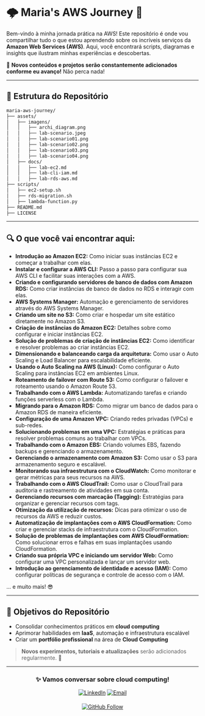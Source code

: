 # 🌩️ **Maria's AWS Journey** 🚀

Bem-vindo à minha jornada prática na AWS! Este repositório é onde vou compartilhar tudo o que estou aprendendo sobre os incríveis serviços da **Amazon Web Services (AWS)**. Aqui, você encontrará scripts, diagramas e insights que ilustram minhas experiências e descobertas.

🔔 **Novos conteúdos e projetos serão constantemente adicionados conforme eu avanço!** Não perca nada!

---

## 📁 **Estrutura do Repositório**

```sh
maria-aws-journey/
├── assets/
│   ├── imagens/
│   │   ├── archi_diagram.png
│   │   ├── lab-scenario.jpeg
│   │   ├── lab-scenario01.png
│   │   ├── lab-scenario02.png
│   │   ├── lab-scenario03.png
│   │   ├── lab-scenario04.png
│   ├── docs/
│   │   ├── lab-ec2.md
│   │   ├── lab-cli-iam.md
│   │   ├── lab-rds-aws.md
├── scripts/
│   ├── ec2-setup.sh
│   ├── rds-migration.sh
│   ├── lambda-function.py
├── README.md
├── LICENSE
```

---

## 🔍 **O que você vai encontrar aqui:**

- **Introdução ao Amazon EC2:** Como iniciar suas instâncias EC2 e começar a trabalhar com elas.
- **Instalar e configurar a AWS CLI:** Passo a passo para configurar sua AWS CLI e facilitar suas interações com a AWS.
- **Criando e configurando servidores de banco de dados com Amazon RDS:** Como criar instâncias de banco de dados no RDS e interagir com elas.
- **AWS Systems Manager:** Automação e gerenciamento de servidores através do AWS Systems Manager.
- **Criando um site no S3:** Como criar e hospedar um site estático diretamente no Amazon S3.
- **Criação de instâncias do Amazon EC2:** Detalhes sobre como configurar e iniciar instâncias EC2.
- **Solução de problemas de criação de instâncias EC2:** Como identificar e resolver problemas ao criar instâncias EC2.
- **Dimensionando e balanceando carga da arquitetura:** Como usar o Auto Scaling e Load Balancer para escalabilidade eficiente.
- **Usando o Auto Scaling na AWS (Linux):** Como configurar o Auto Scaling para instâncias EC2 em ambientes Linux.
- **Roteamento de failover com Route 53:** Como configurar o failover e roteamento usando o Amazon Route 53.
- **Trabalhando com o AWS Lambda:** Automatizando tarefas e criando funções serverless com o Lambda.
- **Migrando para o Amazon RDS:** Como migrar um banco de dados para o Amazon RDS de maneira eficiente.
- **Configuração de uma Amazon VPC:** Criando redes privadas (VPCs) e sub-redes.
- **Solucionando problemas em uma VPC:** Estratégias e práticas para resolver problemas comuns ao trabalhar com VPCs.
- **Trabalhando com o Amazon EBS:** Criando volumes EBS, fazendo backups e gerenciando o armazenamento.
- **Gerenciando o armazenamento com Amazon S3:** Como usar o S3 para armazenamento seguro e escalável.
- **Monitorando sua infraestrutura com o CloudWatch:** Como monitorar e gerar métricas para seus recursos na AWS.
- **Trabalhando com o AWS CloudTrail:** Como usar o CloudTrail para auditoria e rastreamento de atividades em sua conta.
- **Gerenciando recursos com marcação (Tagging):** Estratégias para organizar e gerenciar recursos com tags.
- **Otimização da utilização de recursos:** Dicas para otimizar o uso de recursos da AWS e reduzir custos.
- **Automatização de implantações com o AWS CloudFormation:** Como criar e gerenciar stacks de infraestrutura com o CloudFormation.
- **Solução de problemas de implantações com AWS CloudFormation:** Como solucionar erros e falhas em suas implantações usando CloudFormation.
- **Criando sua própria VPC e iniciando um servidor Web:** Como configurar uma VPC personalizada e lançar um servidor web.
- **Introdução ao gerenciamento de identidade e acesso (IAM):** Como configurar políticas de segurança e controle de acesso com o IAM.

... e muito mais! 😎

---

## 🎯 **Objetivos do Repositório**

- Consolidar conhecimentos práticos em **cloud computing**
- Aprimorar habilidades em **IaaS**, automação e infraestrutura escalável
- Criar um **portfólio profissional** na área de **Cloud Computing**

> **Novos experimentos, tutoriais e atualizações** serão adicionados regularmente. 🔧

---

<div align="center">

### ✨ Vamos conversar sobre **cloud computing**!
[![LinkedIn](https://img.shields.io/badge/-Conecte_se_no_LinkedIn-0077B5?style=for-the-badge&logo=linkedin&logoColor=white)](https://linkedin.com/in/mariaescabral) 
[![Email](https://img.shields.io/badge/-Mande_um_Email-D14836?style=for-the-badge&logo=gmail&logoColor=white)](mariaeduardacabral170@gmail.com)

</div>

<div align="center" style="margin-top:20px;">
  
[![GitHub Follow](https://img.shields.io/badge/Siga_me_no_GitHub-181717?style=for-the-badge&logo=github)](https://github.com/MariaESCabral)

</div>
